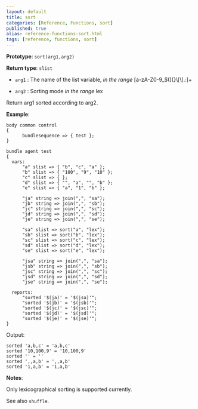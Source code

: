 ```yaml
---
layout: default
title: sort
categories: [Reference, Functions, sort]
published: true
alias: reference-functions-sort.html
tags: [reference, functions, sort]
---
```


**Prototype**: `sort(arg1,arg2)`

**Return type**: `slist`

* `arg1` : The name of the list variable, *in the range*
[a-zA-Z0-9\_\$(){}\\[\\].:]+

* `arg2` : Sorting mode *in the range* lex

Return arg1 sorted according to arg2.

**Example**:

```cf3
body common control
{
      bundlesequence => { test };
}

bundle agent test
{
  vars:
      "a" slist => { "b", "c", "a" };
      "b" slist => { "100", "9", "10" };
      "c" slist => { };
      "d" slist => { "", "a", "", "b" };
      "e" slist => { "a", "1", "b" };

      "ja" string => join(",", "sa");
      "jb" string => join(",", "sb");
      "jc" string => join(",", "sc");
      "jd" string => join(",", "sd");
      "je" string => join(",", "se");

      "sa" slist => sort("a", "lex");
      "sb" slist => sort("b", "lex");
      "sc" slist => sort("c", "lex");
      "sd" slist => sort("d", "lex");
      "se" slist => sort("e", "lex");

      "jsa" string => join(",", "sa");
      "jsb" string => join(",", "sb");
      "jsc" string => join(",", "sc");
      "jsd" string => join(",", "sd");
      "jse" string => join(",", "se");

  reports:
      "sorted '$(ja)' = '$(jsa)'";
      "sorted '$(jb)' = '$(jsb)'";
      "sorted '$(jc)' = '$(jsc)'";
      "sorted '$(jd)' = '$(jsd)'";
      "sorted '$(je)' = '$(jse)'";
}
```

Output:

```
sorted 'a,b,c' = 'a,b,c'
sorted '10,100,9' = '10,100,9'
sorted '' = ''
sorted ',,a,b' = ',,a,b'
sorted '1,a,b' = '1,a,b'
```

**Notes**:  

Only lexicographical sorting is supported currently.

See also `shuffle`.

